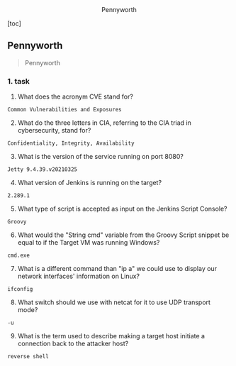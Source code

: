 <center>Pennyworth</center>





[toc]







## Pennyworth

> Pennyworth







### 1. task

1. What does the acronym CVE stand for?

```shell
Common Vulnerabilities and Exposures
```

2. What do the three letters in CIA, referring to the CIA triad in cybersecurity, stand for?

```shell
Confidentiality, Integrity, Availability
```

3. What is the version of the service running on port 8080?

````shell
Jetty 9.4.39.v20210325
````

4. What version of Jenkins is running on the target?

```shell
2.289.1
```

5. What type of script is accepted as input on the Jenkins Script Console?

```shell
Groovy
```

6. What would the "String cmd" variable from the Groovy Script snippet be equal to if the Target VM was running Windows?

```shell
cmd.exe
```

7. What is a different command than "ip a" we could use to display our network interfaces' information on Linux?

```shell
ifconfig
```

8. What switch should we use with netcat for it to use UDP transport mode?

```shell
-u
```

9. What is the term used to describe making a target host initiate a connection back to the attacker host?

```shell
reverse shell
```





